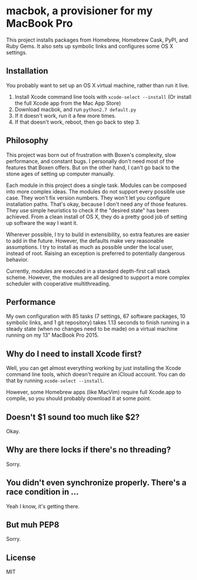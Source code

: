 # macbok, a provisioner for my MacBook Pro

This project installs packages from Homebrew, Homebrew Cask, PyPI, and Ruby Gems. It also sets up
symbolic links and configures some OS X settings.

## Installation

You probably want to set up an OS X virtual machine, rather than run it live.

1. Install Xcode command line tools with `xcode-select --install` (Or install the full Xcode app
   from the Mac App Store)
2. Download macbok, and run `python2.7 default.py`
3. If it doesn't work, run it a few more times.
4. If that doesn't work, reboot, then go back to step 3.

## Philosophy

This project was born out of frustration with Boxen's complexity, slow performance, and constant
bugs. I personally don't need most of the features that Boxen offers. But on the other hand, I can't
go back to the stone ages of setting up computer manually.

Each module in this project does a single task. Modules can be composed into more complex ideas.
The modules do not support every possible use case. They won't fix version numbers. They won't let
you configure installation paths. That's okay, because I don't need any of those features. They use
simple heuristics to check if the "desired state" has been achieved. From a clean install of OS X,
they do a pretty good job of setting up software the way I want it.

Wherever possible, I try to build in extensibility, so extra features are easier to add in the
future. However, the defaults make very reasonable assumptions. I try to install as much as possible
under the local user, instead of root. Raising an exception is preferred to potentially dangerous
behavior.

Currently, modules are executed in a standard depth-first call stack scheme. However, the modules
are all designed to support a more complex scheduler with cooperative multithreading.

## Performance

My own configuration with 85 tasks (7 settings, 67 software packages, 10 symbolic links, and 1 git
repository) takes 1.13 seconds to finish running in a steady state (when no changes need to be
made) on a virtual machine running on my 13" MacBook Pro 2015.

## Why do I need to install Xcode first?

Well, you can get almost everything working by just installing the Xcode command line tools, which
doesn't require an iCloud account. You can do that by running `xcode-select --install`.

However, some Homebrew apps (like MacVim) require full Xcode.app to compile, so you should probably
download it at some point.

## Doesn't $1 sound too much like $2?

Okay.

## Why are there locks if there's no threading?

Sorry.

## You didn't even synchronize properly. There's a race condition in ...

Yeah I know, it's getting there.

## But muh PEP8

Sorry.

## License

MIT
